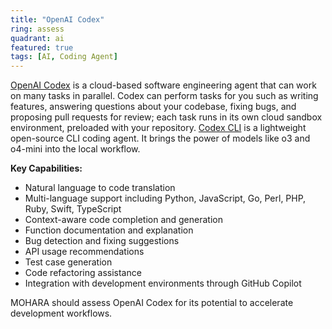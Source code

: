 ```yaml
---
title: "OpenAI Codex"
ring: assess
quadrant: ai
featured: true
tags: [AI, Coding Agent]
---
```


[OpenAI Codex](https://openai.com/blog/openai-codex) is a cloud-based software engineering agent that can work on many tasks in parallel. Codex can perform tasks for you such as writing features, answering questions about your codebase, fixing bugs, and proposing pull requests for review; each task runs in its own cloud sandbox environment, preloaded with your repository. [Codex CLI](https://help.openai.com/en/articles/11096431-openai-codex-cli-getting-started) is a lightweight open-source CLI coding agent. It brings the power of models like o3 and o4-mini into the local workflow.

**Key Capabilities:**

- Natural language to code translation
- Multi-language support including Python, JavaScript, Go, Perl, PHP, Ruby, Swift, TypeScript
- Context-aware code completion and generation
- Function documentation and explanation
- Bug detection and fixing suggestions
- API usage recommendations
- Test case generation
- Code refactoring assistance
- Integration with development environments through GitHub Copilot

MOHARA should assess OpenAI Codex for its potential to accelerate development workflows.

